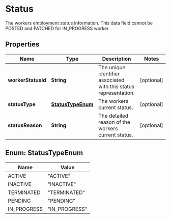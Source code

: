 

# Status

The workers employment status information. This data field cannot be POSTED and PATCHED for IN_PROGRESS worker.

## Properties

| Name | Type | Description | Notes |
|------------ | ------------- | ------------- | -------------|
|**workerStatusId** | **String** | The unique identifier associated with this status representation. |  [optional] |
|**statusType** | [**StatusTypeEnum**](#StatusTypeEnum) | The workers current status. |  [optional] |
|**statusReason** | **String** | The detailed reason of the workers current status. |  [optional] |



## Enum: StatusTypeEnum

| Name | Value |
|---- | -----|
| ACTIVE | &quot;ACTIVE&quot; |
| INACTIVE | &quot;INACTIVE&quot; |
| TERMINATED | &quot;TERMINATED&quot; |
| PENDING | &quot;PENDING&quot; |
| IN_PROGRESS | &quot;IN_PROGRESS&quot; |



